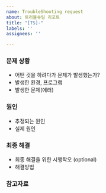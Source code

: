 ```yaml
---
name: TroubleShooting request
about: 트러블슈팅 리포트
title: "[TS]-"
labels: ''
assignees: ''

---
```


### 문제 상황
- 어떤 것을 하려다가 문제가 발생했는가?
- 발생한 환경, 프로그램
- 발생한 문제(에러)

###  원인
- 추정되는 원인
- 실제 원인

### 최종 해결
- 최종 해결을 위한 시행착오 (optional)
- 해결방법

### 참고자료
